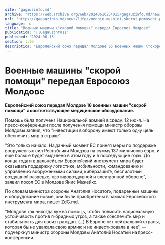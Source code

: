 ```yaml
---
site: "gagauzinfo.md"
archive: "https://web.archive.org/web/20240616234015/gagauzinfo.md/news/life/voennie-mashini-skoroi-pomoschi-peredal-evrosoyuz-moldove"
url: "https://gagauzinfo.md/news/life/voennie-mashini-skoroi-pomoschi-peredal-evrosoyuz-moldove"
language: ru
title: "Военные машины \"скорой помощи\" передал Евросоюз Молдове"
publication: '[[Gagauzinfo]]'
published: '2024-06-13'
section: life
description: "Европейский союз передал Молдове 16 военных машин \"скорой помощи\" и соответствующее медицинское оборудование."
---
```


# Военные машины "скорой помощи" передал Евросоюз Молдове

**Европейский союз передал Молдове 16 военных машин "скорой помощи" и соответствующее медицинское оборудование.**

Помощь была получена Национальной армией в среду, 12 июня. На пресс-конференции после получения помощи министр обороны Молдовы заявил, что "инвестиции в оборону имеют только одну цель: обеспечить мир в стране".

"Это только начало. На данный момент ЕС принял меры по поддержке вооруженных сил Республики Молдова на сумму 137 миллионов евро, и еще больше будет выделено в этом году и в последующие годы. До конца года и в дальнейшем Европейский инструмент мира будет оказывать поддержку логистике, мобильности, командованию и управлению вооруженными силами, киберзащите, беспилотной воздушной разведке, противовоздушной и электронной обороне", — заявил посол ЕС в Молдове Янис Мажейкс.

По словам министра обороны Анатолия Носатого, подаренные машины и оборудование новые, они были приобретены в рамках Европейского инструмента мира, пишет ZdG.md.

"Молдове как никогда нужна помощь, чтобы повысить национальную устойчивость против гибридных угроз, а также обеспечить мир и стабильность для своих граждан. (…) В Европе нет нейтральной страны, которая бы не уважала свою армию и не инвестировала в нее", — подчеркнул министр обороны Молдовы Анатолий Носатый на пресс-конференции.